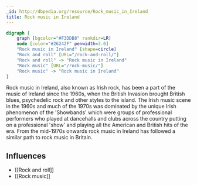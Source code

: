 ```yaml
---
_id: http://dbpedia.org/resource/Rock_music_in_Ireland
title: Rock music in Ireland
---
```


```dot
digraph {
	graph [bgcolor="#F3DDB8" rankdir=LR]
	node [color="#26242F" penwidth=3.0]
	"Rock music in Ireland" [shape=circle]
	"Rock and roll" [URL="/rock-and-roll/"]
	"Rock and roll" -> "Rock music in Ireland"
	"Rock music" [URL="/rock-music/"]
	"Rock music" -> "Rock music in Ireland"
}
```

Rock music in Ireland, also known as Irish rock, has been a part of the music of Ireland since the 1960s, when the British Invasion brought British blues, psychedelic rock and other styles to the island. The Irish music scene in the 1960s and much of the 1970s was dominated by the unique Irish phenomenon of the 'Showbands' which were groups of professional performers who played at dancehalls and clubs across the country putting on a professional 'show' and playing all the American and British hits of the era. From the mid-1970s onwards rock music in Ireland has followed a similar path to rock music in Britain.

## Influences

- [[Rock and roll]]
- [[Rock music]]
